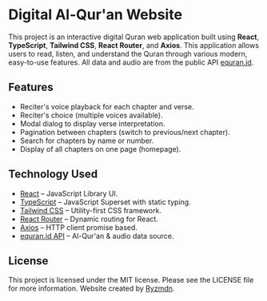 # Digital Al-Qur'an Website

This project is an interactive digital Quran web application built using **React**, **TypeScript**, **Tailwind CSS**, **React Router**, and **Axios**. This application allows users to read, listen, and understand the Quran through various modern, easy-to-use features. All data and audio are from the public API [equran.id](https://equran.id).

## Features

- Reciter's voice playback for each chapter and verse.
- Reciter's choice (multiple voices available).
- Modal dialog to display verse interpretation.
- Pagination between chapters (switch to previous/next chapter).
- Search for chapters by name or number.
- Display of all chapters on one page (homepage).

## Technology Used

- [React](https://reactjs.org/) – JavaScript Library UI.
- [TypeScript](https://www.typescriptlang.org/) – JavaScript Superset with static typing.
- [Tailwind CSS](https://tailwindcss.com/) – Utility-first CSS framework.
- [React Router](https://reactrouter.com/) – Dynamic routing for React.
- [Axios](https://axios-http.com/) – HTTP client promise based.
- [equran.id API](https://equran.id) – Al-Qur'an & audio data source.

## License

This project is licensed under the MIT license. Please see the LICENSE file for more information. Website created by [Ryzmdn](https://github.com/ryzmdn).
